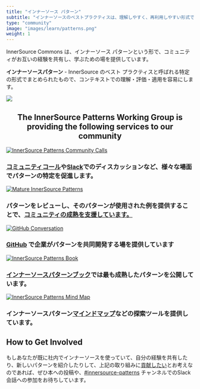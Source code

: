 ```yaml
---
title: "インナーソース パターン"
subtitle: "インナーソースのベストプラクティスは、理解しやすく、再利用しやすい形式で体系化されています。"
type: "community"
image: "images/learn/patterns.png"
weight: 1
---
```


<section class="section">
  <div class="container">
    <div class="row align-items-center">
      <div class="col-md-6 order-2 order-md-2">
        <p>InnerSource Commons は、インナーソース パターンという形で、コミュニティがお互いの経験を共有し、学ぶための場を提供しています。
        </p>
        <p class="mt-4"><b> インナーソースパターン</b> - InnerSource のベスト プラクティスと呼ばれる特定の形式でまとめられたもので、コンテキストでの理解・評価・適用を容易にします。  </p>
      </div>
      <div class="col-md-5 order-1 order-md-1 mb-4 mb-md-0">
        <img src="/images/learn/patterns/patterns-symbol-cropped.png" class="img-fluid">
      </div>
  </div>
</section>

<h2 style="text-align: center;">The InnerSource Patterns Working Group is providing the following services to our community</h2>

<section class="section bg-light">
  <div class="container">
    <div class="row justify-content-center">
      <div class="col-md-6 col-sm-6 mb-4">
        <div class="feature-card text-left">
          <a href="https://innersourcecommons.slack.com/archives/C2EFRTS6A"><img src="/images/events/meetup-2021-10-05.jpg" alt="InnerSource Patterns Community Calls"></a>
          <h3 class="mb-2"><a href="/events/">コミュニティコール</a>や<a href="https://innersourcecommons.slack.com/archives/C2EFRTS6A">Slack</a>でのディスカッションなど、様々な場面でパターンの特定を促進します。</h3>
        </div>
      </div>
      <div class="col-md-6 col-sm-6 mb-4">
        <div class="feature-card text-left">
          <a href="https://github.com/InnerSourceCommons/InnerSourcePatterns/issues"><img src="/images/learn/patterns/maturing_patterns.png" alt="Mature InnerSource Patterns"></a>
          <h3 class="mb-2">パターンをレビューし、そのパターンが使用された例を提供することで、<a href="https://github.com/InnerSourceCommons/InnerSourcePatterns/issues">コミュニティの成熟を支援しています。 </a></h3>
        </div>
      </div>
      <div class="col-md-6 col-sm-6 mb-4">
        <div class="feature-card text-left">
          <a href="https://github.com/InnerSourceCommons/InnerSourcePatterns"><img src="/images/learn/patterns/github_conversation.png" alt="GitHub Conversation"></a>
          <h3 class="mb-2"><a href="https://github.com/InnerSourceCommons/InnerSourcePatterns">GitHub</a> で企業がパターンを共同開発する場を提供しています</h3>
        </div>
      </div>
      <div class="col-md-6 col-sm-6 mb-4">
        <div class="feature-card text-left">
          <a href="https://patterns.innersourcecommons.org"><img src="/images/learn/patterns/patterns_book.jpg" alt="InnerSource Patterns Book"></a>
          <h3 class="mb-2"><a href="https://patterns.innersourcecommons.org">インナーソースパターンブック</a>では最も成熟したパターンを公開しています。</h3>
        </div>
      </div>
      <div class="col-md-6 col-sm-6 mb-4">
        <div class="feature-card text-left">
          <a href="https://patterns.innersourcecommons.org/explore-patterns"><img src="/images/learn/patterns/patterns_mind_map.png" alt="InnerSource Patterns Mind Map"></a>
          <h3 class="mb-2">インナーソースパターン<a href="https://patterns.innersourcecommons.org/explore-patterns">マインドマップ</a>などの探索ツールを提供しています。</h3>
        </div>
      </div>
    </div>
  </div>
</section>

## How to Get Involved

もしあなたが既に社内でインナーソースを使っていて、自分の経験を共有したり、新しいパターンを紹介したりして、上記の取り組みに<a href="https://patterns.innersourcecommons.org/contribute" >貢献したい</a>とお考えなのであれば、ぜひ本への投稿や、<a href="https://innersourcecommons.slack.com/archives/C2EFRTS6A">#innersource-patterns</a> チャンネルでのSlack会話への参加をお待ちしています。
